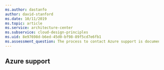 ```yaml
---
ms.author: dastanfo
author: david-stanford
ms.date: 10/11/2019
ms.topic: article
ms.service: architecture-center
ms.subservice: cloud-design-principles
ms.uid: 8e97698d-b6ed-45d0-bf98-89f5cd7e6fb1
ms.assessment_question: The process to contact Azure support is documented and understood
---
```

## Azure support


